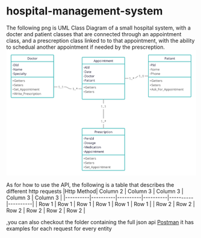 # hospital-management-system

The following png is UML Class Diagram of a small hospital system,
with a docter and patient classes that are connected through an appointment class,
and a prescreption class linked to to that appointment, with the ability to 
schedual another appointment if needed by the prescreption.
![alt text](./HMS-UML.png)


As for how to use the API, the following is a table that describes the different http requests
|Http Method| Column 2 | Column 3 | Column 3 | Column 3 | Column 3 |
|----------|----------|----------|----------|----------|----------|
|   Row 1  |   Row 1  |   Row 1  |   Row 1  |   Row 1  |   Row 1  |
|   Row 2  |   Row 2  |   Row 2  |   Row 2  |   Row 2  |   Row 2  |

,you can also checkout the folder containing the full json api
[Postman](https://github.com/laithisbaitan/hospital-management-system/tree/main/API%20Examples%20as%20JSON%20useing%20postman "API Examples as JSON useing postman")
it has examples for each request for every entity